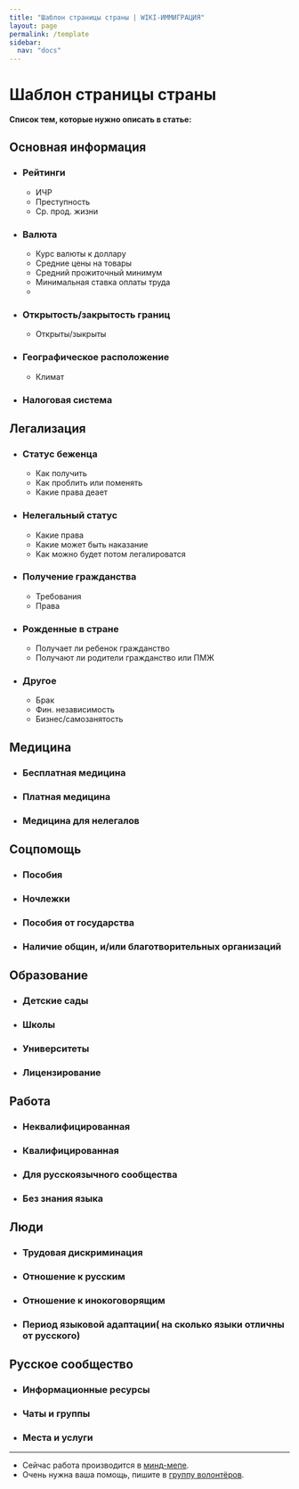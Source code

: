 ```yaml
---
title: "Шаблон страницы страны | WIKI-ИММИГРАЦИЯ"
layout: page
permalink: /template
sidebar:
  nav: "docs"
---
```


# Шаблон страницы страны

**Список тем, которые нужно описать в статье:**

## Основная информация 

- ### Рейтинги

  - ИЧР
  - Преступность
  - Ср. прод. жизни

- ### Валюта

  - Курс валюты к доллару
  - Средние цены на товары
  - Средний прожиточный минимум
  - Минимальная ставка оплаты труда
  - 
- ### Открытость/закрытость границ
  - Открыты/зыкрыты 
- ### Географическое расположение
  - Климат
- ### Налоговая система

## Легализация

- ### Статус беженца
  - Как получить
  - Как проблить или поменять
  - Какие права деает
- ### Нелегальный статус
  - Какие права
  - Какие может быть наказание
  - Как можно будет потом легалироватся
- ### Получение гражданства
  - Требования
  - Права
- ### Рожденные в стране
  - Получает ли ребенок гражданство
  - Получают ли родители гражданство или ПМЖ
- ### Другое 
  - Брак
  - Фин. независимость
  - Бизнес/самозанятость

## Медицина
- ### Бесплатная медицина
- ### Платная медицина
- ### Медицина для нелегалов

## Соцпомощь
- ### Пособия
- ### Ночлежки
- ### Пособия от государства
- ### Наличие общин, и/или благотворительных организаций

## Образование
- ### Детские сады
- ### Школы
- ### Университеты
- ### Лицензирование

## Работа
- ### Неквалифицированная
- ### Квалифицированная
- ### Для русскоязычного сообщества
- ### Без знания языка

## Люди
- ### Трудовая дискриминация
- ### Отношение к русским
- ### Отношение к инокоговорящим
- ### Период языковой адаптации( на сколько языки отличны от русского)

## Русское сообщество
- ### Информационные ресурсы
- ### Чаты и группы
- ### Места и услуги

---

- Сейчас работа производится в [минд-мепе](https://miro.com/app/board/uXjVOHYTeiY=/?invite_link_id=6823373030).
- Очень нужна ваша помощь, пишите в [группу волонтёров](https://t.me/+FHi3FnJaoWJkMDAx).
